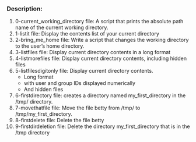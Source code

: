 ### Description:
1. 0-current_working_directory file: A script that prints the absolute path name of the current working directory.
2. 1-listit file: Display the contents list of your current directory
3. 2-bring_me_home file: Write a script that changes the working directory to the user’s home directory.
4. 3-listfiles file: Display current directory contents in a long format
5. 4-listmorefiles file: Display current directory contents, including hidden files
6. 5-listfilesdigitonly file: Display current directory contents.
   - Long format
   - with user and group IDs displayed numerically
   - And hidden files
7. 6-firstdirectory file: creates a directory named my_first_directory in the /tmp/ directory.
8. 7-movethatfile file: Move the file betty from /tmp/ to /tmp/my_first_directory.
9. 8-firstdelete file: Delete the file betty
10. 9-firstdirdeletion file: Delete the directory my_first_directory that is in the /tmp directory
